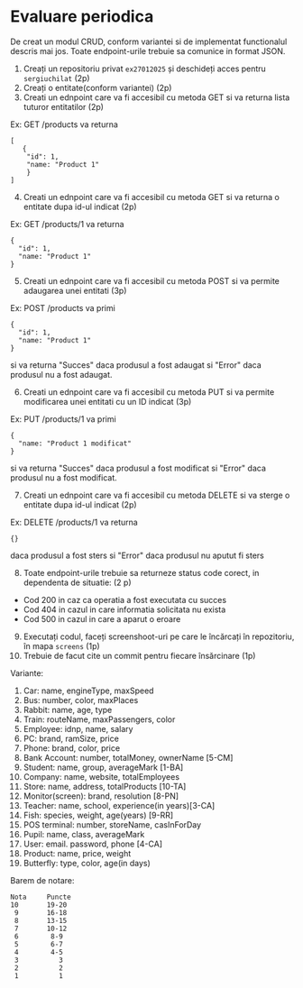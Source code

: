 # Evaluare periodica

De creat un modul CRUD, conform variantei si de implementat functionalul descris mai jos. Toate endpoint-urile trebuie sa comunice in format JSON.


1. Creați un repositoriu privat ``ex27012025`` și deschideți acces pentru ``sergiuchilat`` (2p)
2. Creați o entitate(conform variantei) (2p)
3. Creati un ednpoint care va fi accesibil cu metoda GET si va returna lista tuturor entitatilor (2p)

Ex: GET /products va returna
```
[
   {
    "id": 1,
    "name: "Product 1"
    }
]
```
4. Creati un ednpoint care va fi accesibil cu metoda GET si va returna o entitate dupa id-ul indicat (2p)

Ex: GET /products/1 va returna
```
{
  "id": 1,
  "name: "Product 1"
}
```
5. Creati un ednpoint care va fi accesibil cu metoda POST si va permite adaugarea unei entitati (3p)

Ex: POST /products va primi
```
{
  "id": 1,
  "name: "Product 1"
}
```
si va returna "Succes" daca produsul a fost adaugat si "Error" daca produsul nu a fost adaugat.

6. Creati un ednpoint care va fi accesibil cu metoda PUT si va permite modificarea unei entitati cu un ID indicat (3p)

Ex: PUT /products/1 va primi
```
{
  "name: "Product 1 modificat"
}
```
si va returna "Succes" daca produsul a fost modificat si "Error" daca produsul nu a fost modificat.

7. Creati un ednpoint care va fi accesibil cu metoda DELETE si va sterge o entitate dupa id-ul indicat (2p)

Ex: DELETE /products/1 va returna
```
{}
```
daca produsul a fost sters si "Error" daca produsul nu aputut fi sters

8. Toate endpoint-urile trebuie sa returneze status code corect, in dependenta de situatie: (2 p)
- Cod 200 in caz ca operatia a fost executata cu succes
- Cod 404 in cazul in care informatia solicitata nu exista
- Cod 500 in cazul in care a aparut o eroare
9. Executați codul, faceți screenshoot-uri pe care le încărcați în repozitoriu, în mapa ``screens`` (1p)
10. Trebuie de facut cite un commit pentru fiecare însărcinare (1p)



Variante:
1. Car: name, engineType, maxSpeed
2. Bus: number, color, maxPlaces
3. Rabbit: name, age, type
4. Train: routeName, maxPassengers, color
5. Employee: idnp, name, salary
6. PC: brand, ramSize, price
7. Phone: brand, color, price
8. Bank Account: number, totalMoney, ownerName [5-CM]
9. Student: name, group, averageMark [1-BA]
10. Company: name, website, totalEmployees
11. Store: name, address, totalProducts [10-TA]
12. Monitor(screen): brand, resolution [8-PN]
13. Teacher: name, school, experience(in years)[3-CA]
14. Fish: species, weight, age(years) [9-RR]
15. POS terminal: number, storeName, casInForDay
16. Pupil: name, class, averageMark
17. User: email. password, phone [4-CA]
18. Product: name, price, weight
19. Butterfly: type, color, age(in days)


Barem de notare:
```
Nota     Puncte
10       19-20
 9       16-18
 8       13-15
 7       10-12
 6        8-9
 5        6-7
 4        4-5
 3          3
 2          2
 1          1
```
